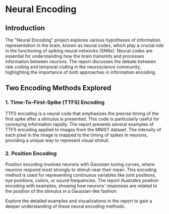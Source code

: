 # Neural Encoding

## Introduction

The "Neural Encoding" project explores various hypotheses of information representation in the brain, known as neural codes, which play a crucial role in the functioning of spiking neural networks (SNNs). Neural codes are essential for understanding how the brain transmits and processes information between neurons. The report discusses the debate between rate coding and temporal coding in the neuroscience community, highlighting the importance of both approaches in information encoding.

## Two Encoding Methods Explored

### 1. Time-To-First-Spike (TTFS) Encoding

TTFS encoding is a neural code that emphasizes the precise timing of the first spike after a stimulus is presented. This code is particularly useful for conveying information rapidly. The report presents several examples of TTFS encoding applied to images from the MNIST dataset. The intensity of each pixel in the image is mapped to the timing of spikes in neurons, providing a unique way to represent visual stimuli.

### 2. Position Encoding

Position encoding involves neurons with Gaussian tuning curves, where neurons respond most strongly to stimuli near their mean. This encoding method is used for representing continuous variables like joint positions, eye positions, colors, or sound frequencies. The report illustrates position encoding with examples, showing how neurons' responses are related to the position of the stimulus in a Gaussian-like fashion.

Explore the detailed examples and visualizations in the report to gain a deeper understanding of these neural encoding methods.